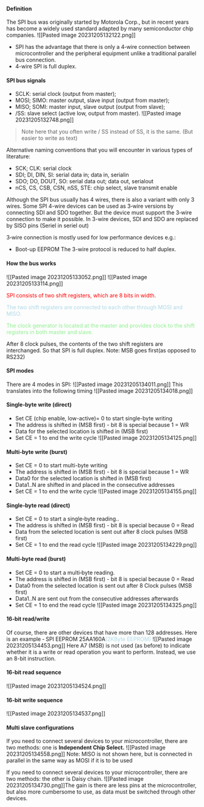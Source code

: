 #### Definition
The SPI bus was originally started by Motorola Corp., but in recent
years has become a widely used standard adapted by many
semiconductor chip companies.
![[Pasted image 20231205132122.png]]
* SPI has the advantage that there is only a 4‐wire connection between microcontroller and the peripheral equipment unlike a traditional parallel bus connection.
* 4-wire SPI is full duplex.

#### SPI bus signals
* SCLK: serial clock (output from master);
* MOSI; SIMO: master output, slave input (output from master);
* MISO; SOMI: master input, slave output (output from slave);
* /SS: slave select (active low, output from master).
![[Pasted image 20231205132748.png]]
>Note here that you often write / SS instead of SS, it is the same. (But easier to write as text)

Alternative naming conventions that you will encounter in various
types of literature:
* SCK; CLK: serial clock
* SDI; DI, DIN, SI: serial data in; data in, serialin
* SDO; DO, DOUT, SO: serial data out; data out, serialout
* nCS, CS, CSB, CSN, nSS, STE: chip select, slave transmit enable

Although the SPI bus usually has 4 wires, there is also a variant with only 3
wires.
Some SPI 4-wire devices can be used as 3‐wire versions by connecting SDI
and SDO together.
But the device must support the 3‐wire connection to make it possible.
In 3-wire devices, SDI and SDO are replaced by SISO pins
(Seriel in seriel out)

3‐wire connection is mostly used for low performance devices e.g.:
* Boot-up EEPROM
The 3-wire protocol is reduced to half duplex.

#### How the bus works
![[Pasted image 20231205133052.png]]
![[Pasted image 20231205133114.png]]

<span style="color:red">SPI consists of two shift registers,
which are 8 bits in width. </span>

<span style="color:lightblue">The two shift registers are connected to
each other through MOSI and MISO.</span>

<span style="color:lightgreen">The clock generator is located at the
master and provides clock to the shift
registers in both master and slave.</span>

After 8 clock pulses, the contents of the two shift registers are interchanged. So that SPI is full duplex. Note: MSB goes first(as opposed to RS232)

#### SPI modes
There are 4 modes in SPI:
![[Pasted image 20231205134011.png]]
This translates into the following timing
![[Pasted image 20231205134018.png]]

#### Single‐byte write (direct)
* Set CE (chip enable, low-active)= 0 to start single-byte writing
* The address is shifted in (MSB first) - bit 8 is special because 1 = WR
* Data for the selected location is shifted in (MSB first)
* Set CE = 1 to end the write cycle
![[Pasted image 20231205134125.png]]

#### Multi‐byte write (burst)
* Set CE = 0 to start multi-byte writing
* The address is shifted in (MSB first) - bit 8 is special because 1 = WR
* Data0 for the selected location is shifted in (MSB first)
* Data1..N are shifted in and placed in the consecutive addresses
* Set CE = 1 to end the write cycle
![[Pasted image 20231205134155.png]]

#### Single‐byte read (direct)
* Set CE = 0 to start a single‐byte reading..
* The address is shifted in (MSB first) - bit 8 is special because 0 = Read
* Data from the selected location is sent out after 8 clock pulses (MSB first)
* Set CE = 1 to end the read cycle
![[Pasted image 20231205134229.png]]

#### Multi‐byte read (burst)
* Set CE = 0 to start a multi‐byte reading.
* The address is shifted in (MSB first) - bit 8 is special because 0 = Read
* Data0 from the selected location is sent out after 8 Clock pulses (MSB first)
* Data1..N are sent out from the consecutive addresses afterwards
* Set CE = 1 to end the read cycle
![[Pasted image 20231205134325.png]]

#### 16‐bit read/write
Of course, there are other devices that have more than 128 addresses.
Here is an example ‐ SPI EEPROM 25AA160A<span style="color:lightblue">(2KByte EEPROM)</span>
![[Pasted image 20231205134453.png]]
Here A7 (MSB) is not used (as before) to indicate whether it is a write or
read operation you want to perform. Instead, we use an 8-bit instruction.

#### 16‐bit read sequence
![[Pasted image 20231205134524.png]]

#### 16‐bit write sequence
![[Pasted image 20231205134537.png]]

#### Multi slave configurations
If you need to connect several devices to your microcontroller, there are
two methods: one is **Independent Chip Select.**
![[Pasted image 20231205134558.png]]
Note: MISO is not shown here, but is connected in parallel in the same way as MOSI if it is to be used

If you need to connect several devices to your microcontroller, there are
two methods: the other is Daisy chain.
![[Pasted image 20231205134730.png]]The gain is there are less pins at the microcontroller, but also more cumbersome to use, as data must be switched through other devices.

